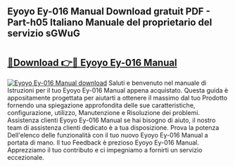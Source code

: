 ## Eyoyo Ey-016 Manual Download gratuit PDF - Part-h05 Italiano Manuale del proprietario del servizio sGWuG

# <h2><a href="http://dffhnz.blite.top/?on=Eyoyo+Ey-016+Manual">🔗Download 👉🔴 Eyoyo Ey-016 Manual</a></h2>

[![Eyoyo Ey-016 Manual download](https://i.imgur.com/lujVjoI.png)](http://dffhnz.blite.top/?on=Eyoyo+Ey-016+Manual)
Saluti e benvenuto nel manuale di Istruzioni per il tuo Eyoyo Ey-016 Manual appena acquistato. Questa guida è appositamente progettata per aiutarti a ottenere il massimo dal tuo Prodotto fornendo una spiegazione approfondita delle sue caratteristiche, configurazione, utilizzo, Manutenzione e Risoluzione dei problemi. Assistenza clienti Eyoyo Ey-016 Manual se hai bisogno di aiuto, il nostro team di assistenza clienti dedicato è a tua disposizione. Prova la potenza Dell'elenco delle funzionalità con il tuo nuovo Eyoyo Ey-016 Manual a portata di mano. Il tuo Feedback è prezioso Eyoyo Ey-016 Manual. Apprezziamo il tuo contributo e ci impegniamo a fornirti un servizio eccezionale.
